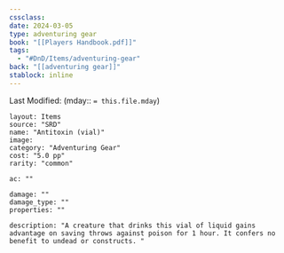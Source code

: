 ```yaml
---
cssclass: 
date: 2024-03-05
type: adventuring gear
book: "[[Players Handbook.pdf]]"
tags:
  - "#DnD/Items/adventuring-gear"
back: "[[adventuring gear]]"
stablock: inline
---
```

Last Modified: (mday:: `= this.file.mday`)


```statblock
layout: Items
source: "SRD"
name: "Antitoxin (vial)"
image: 
category: "Adventuring Gear"
cost: "5.0 pp"
rarity: "common"

ac: ""

damage: ""
damage_type: ""
properties: ""

description: "A creature that drinks this vial of liquid gains advantage on saving throws against poison for 1 hour. It confers no benefit to undead or constructs. "
```